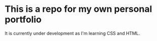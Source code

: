 # This is a repo for my own personal portfolio

It is currently under development as I'm learning CSS and HTML.
